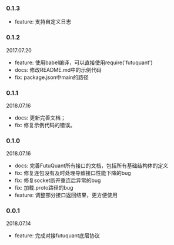 ### 0.1.3

* feature: 支持自定义日志

### 0.1.2

2017.07.20

* feature: 使用babel编译，可以直接使用require('futuquant')
* docs: 修改README.md中的示例代码
* fix: package.json中main的路径

### 0.1.1

2018.07.16

* docs: 更新完善文档；
* fix: 修复示例代码的错误。

### 0.1.0  

2018.07.16

* docs: 完善FutuQuant所有接口的文档，包括所有基础结构体的定义
* fix: 修复连包没有及时处理导致接口性能下降的bug
* fix: 修复socket断开重连后异常的bug
* fix: 加载.proto路径的bug
* feature: 调整部分接口返回结果，更方便使用

### 0.0.1  

2018.07.14

* feature: 完成对接futuquant底层协议